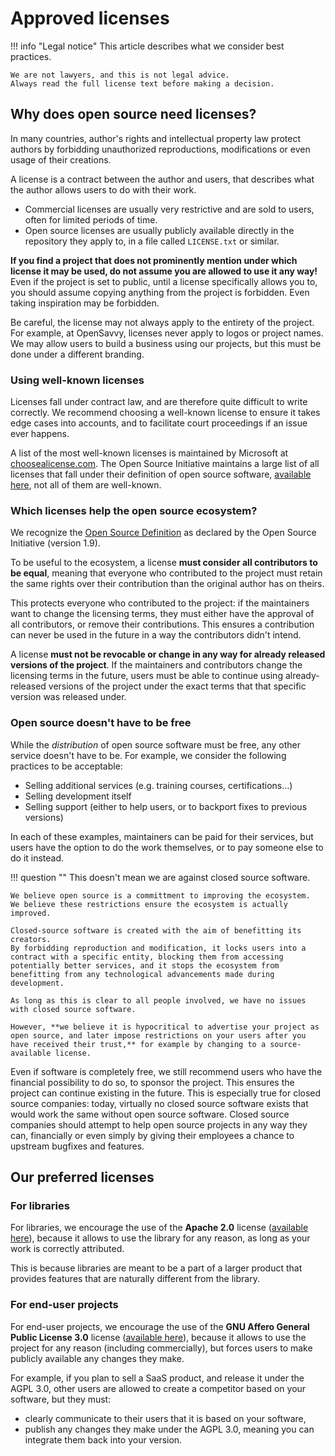 # Approved licenses

!!! info "Legal notice"
    This article describes what we consider best practices.

    We are not lawyers, and this is not legal advice.
    Always read the full license text before making a decision.

## Why does open source need licenses?

In many countries, author's rights and intellectual property law protect authors by forbidding unauthorized reproductions, modifications or even usage of their creations.

A license is a contract between the author and users, that describes what the author allows users to do with their work.

- Commercial licenses are usually very restrictive and are sold to users, often for limited periods of time.
- Open source licenses are usually publicly available directly in the repository they apply to, in a file called `LICENSE.txt` or similar.

**If you find a project that does not prominently mention under which license it may be used, do not assume you are allowed to use it any way!**
Even if the project is set to public, until a license specifically allows you to, you should assume copying anything from the project is forbidden. Even taking inspiration may be forbidden.

Be careful, the license may not always apply to the entirety of the project.
For example, at OpenSavvy, licenses never apply to logos or project names.
We may allow users to build a business using our projects, but this must be done under a different branding.

### Using well-known licenses

Licenses fall under contract law, and are therefore quite difficult to write correctly.
We recommend choosing a well-known license to ensure it takes edge cases into accounts, and to facilitate court proceedings if an issue ever happens.

A list of the most well-known licenses is maintained by Microsoft at [choosealicense.com](https://choosealicense.com/licenses/).
The Open Source Initiative maintains a large list of all licenses that fall under their definition of open source software, [available here](https://opensource.org/license), not all of them are well-known.

### Which licenses help the open source ecosystem?

We recognize the [Open Source Definition](https://opensource.org/osd) as declared by the Open Source Initiative (version 1.9).

To be useful to the ecosystem, a license **must consider all contributors to be equal**, meaning that everyone who contributed to the project must retain the same rights over their contribution than the original author has on theirs.

This protects everyone who contributed to the project: if the maintainers want to change the licensing terms, they must either have the approval of all contributors, or remove their contributions. This ensures a contribution can never be used in the future in a way the contributors didn't intend.

A license **must not be revocable or change in any way for already released versions of the project**. If the maintainers and contributors change the licensing terms in the future, users must be able to continue using already-released versions of the project under the exact terms that that specific version was released under.

### Open source doesn't have to be free

While the _distribution_ of open source software must be free, any other service doesn't have to be.
For example, we consider the following practices to be acceptable:

- Selling additional services (e.g. training courses, certifications…)
- Selling development itself
- Selling support (either to help users, or to backport fixes to previous versions)

In each of these examples, maintainers can be paid for their services, but users have the option to do the work themselves, or to pay someone else to do it instead.

!!! question ""
    This doesn't mean we are against closed source software.

    We believe open source is a committment to improving the ecosystem.
    We believe these restrictions ensure the ecosystem is actually improved.

    Closed-source software is created with the aim of benefitting its creators.
    By forbidding reproduction and modification, it locks users into a contract with a specific entity, blocking them from accessing potentially better services, and it stops the ecosystem from benefitting from any technological advancements made during development.
    
    As long as this is clear to all people involved, we have no issues with closed source software.

    However, **we believe it is hypocritical to advertise your project as open source, and later impose restrictions on your users after you have received their trust,** for example by changing to a source-available license.

Even if software is completely free, we still recommend users who have the financial possibility to do so, to sponsor the project. This ensures the project can continue existing in the future. This is especially true for closed source companies: today, virtually no closed source software exists that would work the same without open source software. Closed source companies should attempt to help open source projects in any way they can, financially or even simply by giving their employees a chance to upstream bugfixes and features.

## Our preferred licenses

### For libraries

For libraries, we encourage the use of the **Apache 2.0** license ([available here](https://www.apache.org/licenses/LICENSE-2.0)), because it allows to use the library for any reason, as long as your work is correctly attributed.

This is because libraries are meant to be a part of a larger product that provides features that are naturally different from the library.

### For end-user projects

For end-user projects, we encourage the use of the **GNU Affero General Public License 3.0** license ([available here](https://www.gnu.org/licenses/agpl-3.0.en.html)), because it allows to use the project for any reason (including commercially), but forces users to make publicly available any changes they make.

For example, if you plan to sell a SaaS product, and release it under the AGPL 3.0, other users are allowed to create a competitor based on your software, but they must:

- clearly communicate to their users that it is based on your software,
- publish any changes they make under the AGPL 3.0, meaning you can integrate them back into your version.
